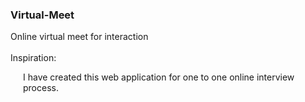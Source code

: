 ### Virtual-Meet
Online virtual meet for interaction
</br>
</br>
Inspiration: 
	<p style = "margin-left: 20px;">I have created this web application for one to one online interview process.</p>
